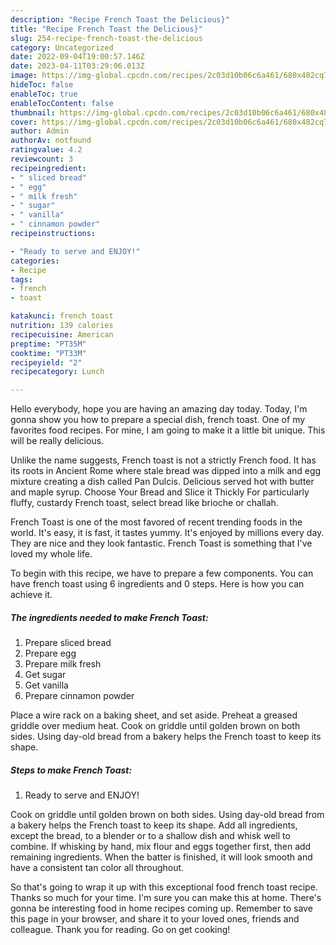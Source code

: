 ```yaml
---
description: "Recipe French Toast the Delicious}"
title: "Recipe French Toast the Delicious}"
slug: 254-recipe-french-toast-the-delicious
category: Uncategorized
date: 2022-09-04T19:00:57.146Z
date: 2023-04-11T03:29:06.013Z
image: https://img-global.cpcdn.com/recipes/2c03d10b06c6a461/680x482cq70/french-toast-recipe-main-photo.jpg
hideToc: false
enableToc: true
enableTocContent: false
thumbnail: https://img-global.cpcdn.com/recipes/2c03d10b06c6a461/680x482cq70/french-toast-recipe-main-photo.jpg
cover: https://img-global.cpcdn.com/recipes/2c03d10b06c6a461/680x482cq70/french-toast-recipe-main-photo.jpg
author: Admin
authorAv: notfound
ratingvalue: 4.2
reviewcount: 3
recipeingredient:
- " sliced bread"
- " egg"
- " milk fresh"
- " sugar"
- " vanilla"
- " cinnamon powder"
recipeinstructions:

- "Ready to serve and ENJOY!"
categories:
- Recipe
tags:
- french
- toast

katakunci: french toast 
nutrition: 139 calories
recipecuisine: American
preptime: "PT35M"
cooktime: "PT33M"
recipeyield: "2"
recipecategory: Lunch

---
```



Hello everybody, hope you are having an amazing day today. Today, I'm gonna show you how to prepare a special dish, french toast. One of my favorites food recipes. For mine, I am going to make it a little bit unique. This will be really delicious.

Unlike the name suggests, French toast is not a strictly French food. It has its roots in Ancient Rome where stale bread was dipped into a milk and egg mixture creating a dish called Pan Dulcis. Delicious served hot with butter and maple syrup. Choose Your Bread and Slice it Thickly For particularly fluffy, custardy French toast, select bread like brioche or challah.

French Toast is one of the most favored of recent trending foods in the world. It's easy, it is fast, it tastes yummy. It's enjoyed by millions every day. They are nice and they look fantastic. French Toast is something that I've loved my whole life.


To begin with this recipe, we have to prepare a few components. You can have french toast using 6 ingredients and 0 steps. Here is how you can achieve it.

<!--inarticleads1-->

##### The ingredients needed to make French Toast:

1. Prepare  sliced bread
1. Prepare  egg
1. Prepare  milk fresh
1. Get  sugar
1. Get  vanilla
1. Prepare  cinnamon powder


Place a wire rack on a baking sheet, and set aside. Preheat a greased griddle over medium heat. Cook on griddle until golden brown on both sides. Using day-old bread from a bakery helps the French toast to keep its shape. 

<!--inarticleads2-->

##### Steps to make French Toast:


1. Ready to serve and ENJOY!

Cook on griddle until golden brown on both sides. Using day-old bread from a bakery helps the French toast to keep its shape. Add all ingredients, except the bread, to a blender or to a shallow dish and whisk well to combine. If whisking by hand, mix flour and eggs together first, then add remaining ingredients. When the batter is finished, it will look smooth and have a consistent tan color all throughout. 

So that's going to wrap it up with this exceptional food french toast recipe. Thanks so much for your time. I'm sure you can make this at home. There's gonna be interesting food in home recipes coming up. Remember to save this page in your browser, and share it to your loved ones, friends and colleague. Thank you for reading. Go on get cooking!
